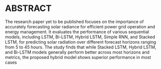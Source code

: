 # ABSTRACT
The research paper yet to be published focuses on the importance of accurately forecasting solar radiance for efficient power grid operation and energy management. It evaluates the performance of various sequential models, including LSTM, Bi-LSTM, Hybrid LSTM, Simple RNN, and Stacked LSTM, for predicting solar radiation over different forecast horizons ranging from 5 to 45 hours. The study finds that while Stacked LSTM, Hybrid LSTM, and Bi-LSTM models generally perform better across most horizons and metrics, the proposed hybrid model shows superior performance in most cases
